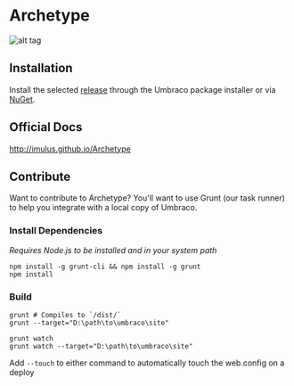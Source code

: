 Archetype
=========
![alt tag](http://imulus.github.io/Archetype/images/logo.png)

## Installation
Install the selected <a href='https://github.com/imulus/Archetype/releases'>release</a> through the Umbraco package installer or via <a href='http://www.nuget.org/packages/Archetype/'>NuGet</a>.


## Official Docs ##
http://imulus.github.io/Archetype

## Contribute ##

Want to contribute to Archetype?  You'll want to use Grunt (our task runner) to help you integrate with a local copy of Umbraco.

### Install Dependencies ###
*Requires Node.js to be installed and in your system path*

    npm install -g grunt-cli && npm install -g grunt
    npm install

### Build ###
    grunt # Compiles to `/dist/`
    grunt --target="D:\path\to\umbraco\site"

    grunt watch
    grunt watch --target="D:\path\to\umbraco\site"

Add `--touch` to either command to automatically touch the web.config on a deploy